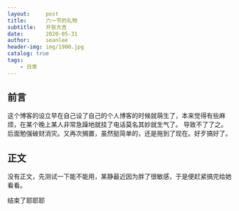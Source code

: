 ```yaml
---
layout:     post
title:      六一节的礼物
subtitle:   开张大吉
date:       2020-05-31
author:     seanlee
header-img: img/1900.jpg
catalog: true
tags:
    - 日常
---
```



## 前言

这个博客的设立早在自己设了自己的个人博客的时候就萌生了，本来觉得有些麻烦，在某个晚上某人非常急躁地就挂了电话莫名其妙就生气了。
导致不了了之。后面勉强破财消灾。又再次搁置，虽然挺简单的，还是拖到了现在。好歹搞好了。

## 正文

没有正文，先测试一下能不能用，某静最近因为胖了很敏感，于是便赶紧搞完给她看看。


结束了耶耶耶




